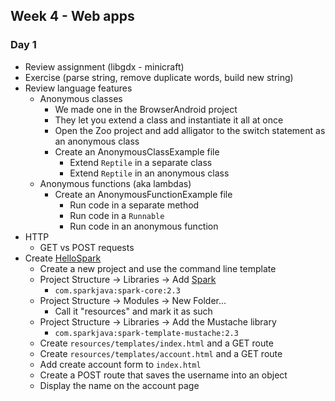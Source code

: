 ## Week 4 - Web apps

### Day 1

* Review assignment (libgdx - minicraft)
* Exercise (parse string, remove duplicate words, build new string)
* Review language features
  * Anonymous classes
    * We made one in the BrowserAndroid project
    * They let you extend a class and instantiate it all at once
    * Open the Zoo project and add alligator to the switch statement as an anonymous class
    * Create an AnonymousClassExample file
      * Extend `Reptile` in a separate class
      * Extend `Reptile` in an anonymous class
  * Anonymous functions (aka lambdas)
    * Create an AnonymousFunctionExample file
      * Run code in a separate method
      * Run code in a `Runnable`
      * Run code in an anonymous function
* HTTP
  * GET vs POST requests
* Create [HelloSpark](https://github.com/TIY-Charleston-Back-End-Feb2016/HelloSpark)
  * Create a new project and use the command line template
  * Project Structure -> Libraries -> Add [Spark](http://sparkjava.com/)
    * `com.sparkjava:spark-core:2.3`
  * Project Structure -> Modules -> New Folder...
    * Call it "resources" and mark it as such
  * Project Structure -> Libraries -> Add the Mustache library
    * `com.sparkjava:spark-template-mustache:2.3`
  * Create `resources/templates/index.html` and a GET route
  * Create `resources/templates/account.html` and a GET route
  * Add create account form to `index.html`
  * Create a POST route that saves the username into an object
  * Display the name on the account page
